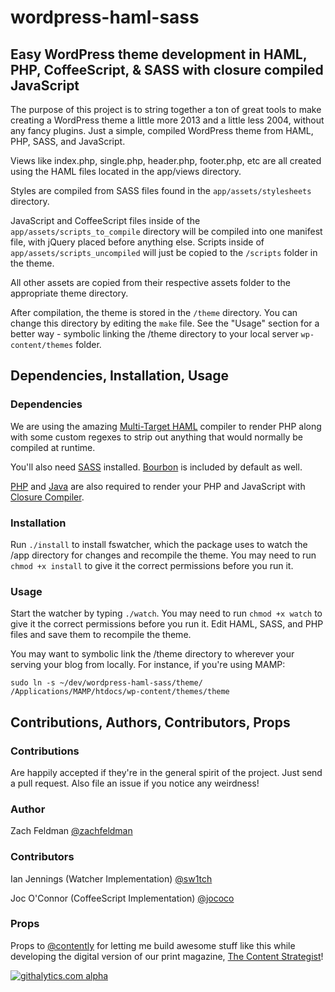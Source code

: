 # wordpress-haml-sass
## Easy WordPress theme development in HAML, PHP, CoffeeScript, & SASS with closure compiled JavaScript

The purpose of this project is to string together a ton of great tools to make creating a WordPress theme a little more 2013 and a little less 2004, without any fancy plugins. Just a simple, compiled WordPress theme from HAML, PHP, SASS, and JavaScript.

Views like index.php, single.php, header.php, footer.php, etc are all created using the HAML files located in the app/views directory.

Styles are compiled from SASS files found in the `app/assets/stylesheets` directory.

JavaScript and CoffeeScript files inside of the `app/assets/scripts_to_compile` directory will be compiled into one manifest file, with jQuery placed before anything else. Scripts inside of `app/assets/scripts_uncompiled` will just be copied to the `/scripts` folder in the theme.

All other assets are copied from their respective assets folder to the appropriate theme directory. 

After compilation, the theme is stored in the `/theme` directory. You can change this directory by editing the `make` file. See the "Usage" section for a better way - symbolic linking the /theme directory to your local server `wp-content/themes` folder.


## Dependencies, Installation, Usage


### Dependencies

We are using the amazing [Multi-Target HAML](https://github.com/arnaud-lb/MtHaml) compiler to render PHP along with some custom regexes to strip out anything that would normally be compiled at runtime.

You'll also need [SASS](http://www.hongkiat.com/blog/getting-started-saas/) installed. [Bourbon](https://github.com/thoughtbot/bourbon) is included by default as well.

[PHP](http://php.net/manual/en/install.macosx.php) and [Java](http://www.java.com/en/download/help/mac_install.xml) are also required to render your PHP and JavaScript with [Closure Compiler](https://developers.google.com/closure/compiler/).

### Installation

Run `./install` to install fswatcher, which the package uses to watch the /app directory for changes and recompile the theme. You may need to run `chmod +x install` to give it the correct permissions before you run it.

### Usage

Start the watcher by typing `./watch`. You may need to run `chmod +x watch` to give it the correct permissions before you run it. Edit HAML, SASS, and PHP files and save them to recompile the theme.

You may want to symbolic link the /theme directory to wherever your serving your blog from locally. For instance, if you're using MAMP:

`sudo ln -s ~/dev/wordpress-haml-sass/theme/ /Applications/MAMP/htdocs/wp-content/themes/theme`


## Contributions, Authors, Contributors, Props

### Contributions

Are happily accepted if they're in the general spirit of the project. Just send a pull request. Also file an issue if you notice any weirdness!

### Author

Zach Feldman [@zachfeldman](https://twitter.com/zachfeldman)

### Contributors

Ian Jennings (Watcher Implementation) [@sw1tch](https://twitter.com/sw1tch)

Joc O'Connor (CoffeeScript Implementation) [@jococo](https://github.com/jococo)

### Props

Props to [@contently](http://contently.com) for letting me build awesome stuff like this while developing the digital version of our print magazine, [The Content Strategist](http://contently.com/strategist/)!

[![githalytics.com alpha](https://cruel-carlota.pagodabox.com/fd135d42e687d99d4edfc47a5261e934 "githalytics.com")](http://githalytics.com/zachfeldman/wordpress-haml-sass)
